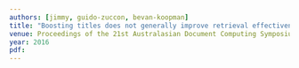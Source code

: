 ```yaml
---
authors: [jimmy, guido-zuccon, bevan-koopman]
title: "Boosting titles does not generally improve retrieval effectiveness"
venue: Proceedings of the 21st Australasian Document Computing Symposium
year: 2016
pdf: 
---
```

